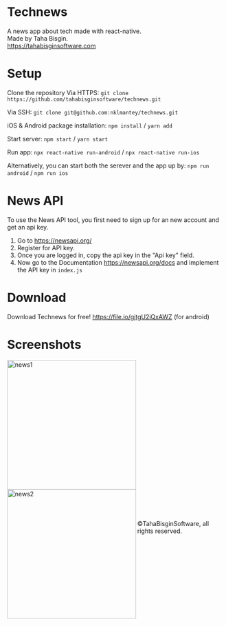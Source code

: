 # Technews

A news app about tech made with react-native. <br>
Made by Taha Bisgin. <br>
https://tahabisginsoftware.com

# Setup

Clone the repository
Via HTTPS: `git clone https://github.com/tahabisginsoftware/technews.git`

Via SSH: `git clone git@github.com:nklmantey/technews.git`

iOS & Android package installation: `npm install` / `yarn add`

Start server: `npm start` / `yarn start`

Run app: `npx react-native run-android` / `npx react-native run-ios`

Alternatively, you can start both the serever and the app up by: `npm run android` / `npm run ios`

# News API

To use the News API tool, you first need to sign up for an new account and get an api key.

1. Go to https://newsapi.org/
2. Register for API key.
3. Once you are logged in, copy the api key in the "Api key" field.
4. Now go to the Documentation https://newsapi.org/docs and implement the API key in `index.js`

# Download
Download Technews for free! https://file.io/gjtgU2iQxAWZ (for android)

# Screenshots
<img align="left" alt="news1" src="https://i.imgur.com/E2Yi9p0.png" width="300"/>
<img align="left" alt="news2" src="https://i.ibb.co/k4DJVgF/two-news.png" width="300"/>
<br>
<br>
<br>
<br>
<br>
<br>
<br>
<br>
<br><br><br><br><br><br><br><br><br><br><br><br><br>

©TahaBisginSoftware, all rights reserved.
